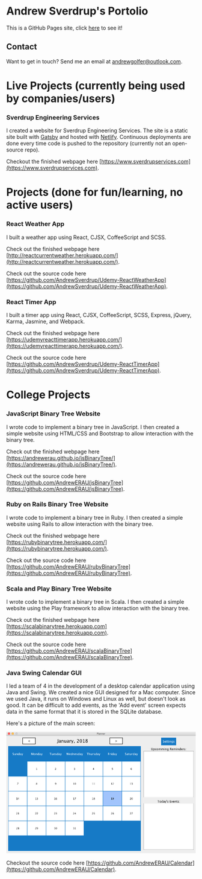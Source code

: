 # Andrew Sverdrup's Portolio
This is a GitHub Pages site, click [here](https://andrewsverdrup.github.io/resume-cv/) to see it!

## Contact
Want to get in touch? Send me an email at <andrewgolfer@outlook.com>.

# Live Projects (currently being used by companies/users)

### Sverdrup Engineering Services
I created a website for Sverdrup Engineering Services.  The site is a static site built with [Gatsby](https://gatsbyjs.org) and hosted with [Netlify](https://netlify.com).  Continuous deployments are done every time code is pushed to the repository (currently not an open-source repo).

Checkout the finished webpage here [https://www.sverdrupservices.com](https://www.sverdrupservices.com).
<a href="https://www.sverdrupservices.com" target="_blank"></a>

# Projects (done for fun/learning, no active users)

### React Weather App
I built a weather app using React, CJSX, CoffeeScript and SCSS.

Check out the finished webpage here [http://reactcurrentweather.herokuapp.com/](http://reactcurrentweather.herokuapp.com/).

Check out the source code here [https://github.com/AndrewSverdrup/Udemy-ReactWeatherApp](https://github.com/AndrewSverdrup/Udemy-ReactWeatherApp).

### React Timer App
I built a timer app using React, CJSX, CoffeeScript, SCSS, Express, jQuery, Karma, Jasmine, and Webpack.

Check out the finished webpage here [https://udemyreacttimerapp.herokuapp.com/](https://udemyreacttimerapp.herokuapp.com/).

Check out the source code here [https://github.com/AndrewSverdrup/Udemy-ReactTimerApp](https://github.com/AndrewSverdrup/Udemy-ReactTimerApp).


# College Projects

### JavaScript Binary Tree Website
I wrote code to implement a binary tree in JavaScript.  I then created a simple website using HTML/CSS and Bootstrap to allow interaction with the binary tree.

Check out the finished webpage here [https://andrewerau.github.io/jsBinaryTree/](https://andrewerau.github.io/jsBinaryTree/).

Check out the source code here [https://github.com/AndrewERAU/jsBinaryTree](https://github.com/AndrewERAU/jsBinaryTree).

### Ruby on Rails Binary Tree Website
I wrote code to implement a binary tree in Ruby.  I then created a simple website using Rails to allow interaction with the binary tree.

Check out the finished webpage here [https://rubybinarytree.herokuapp.com/](https://rubybinarytree.herokuapp.com/).

Check out the source code here [https://github.com/AndrewERAU/rubyBinaryTree](https://github.com/AndrewERAU/rubyBinaryTree).

### Scala and Play Binary Tree Website
I wrote code to implement a binary tree in Scala.  I then created a simple website using the Play framework to allow interaction with the binary tree.

Check out the finished webpage here [https://scalabinarytree.herokuapp.com](https://scalabinarytree.herokuapp.com).

Check out the source code here [https://github.com/AndrewERAU/scalaBinaryTree](https://github.com/AndrewERAU/scalaBinaryTree).

### Java Swing Calendar GUI
I led a team of 4 in the development of a desktop calendar application using Java and Swing.  We created a nice GUI designed for a Mac computer.  Since we used Java, it runs on Windows and Linux as well, but doesn't look as good.  It can be difficult to add events, as the 'Add event' screen expects data in the same format that it is stored in the SQLite database.

Here's a picture of the main screen:

![Calendar GUI Screenshot](https://raw.githubusercontent.com/AndrewERAU/Calendar/master/docs/Calendar_Home_Screen_Pic.png "Calendar GUI Screenshot")

Checkout the source code here [https://github.com/AndrewERAU/Calendar](https://github.com/AndrewERAU/Calendar).
